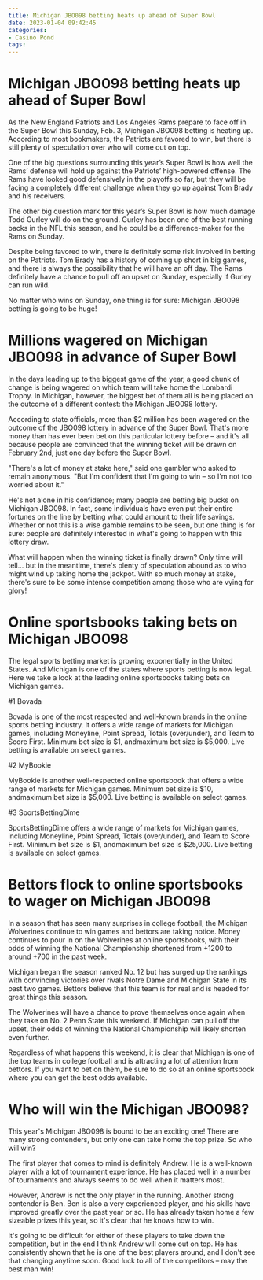 ```yaml
---
title: Michigan JBO098 betting heats up ahead of Super Bowl
date: 2023-01-04 09:42:45
categories:
- Casino Pond
tags:
---
```



#  Michigan JBO098 betting heats up ahead of Super Bowl

As the New England Patriots and Los Angeles Rams prepare to face off in the Super Bowl this Sunday, Feb. 3, Michigan JBO098 betting is heating up. According to most bookmakers, the Patriots are favored to win, but there is still plenty of speculation over who will come out on top.

One of the big questions surrounding this year’s Super Bowl is how well the Rams’ defense will hold up against the Patriots’ high-powered offense. The Rams have looked good defensively in the playoffs so far, but they will be facing a completely different challenge when they go up against Tom Brady and his receivers.

The other big question mark for this year’s Super Bowl is how much damage Todd Gurley will do on the ground. Gurley has been one of the best running backs in the NFL this season, and he could be a difference-maker for the Rams on Sunday.

Despite being favored to win, there is definitely some risk involved in betting on the Patriots. Tom Brady has a history of coming up short in big games, and there is always the possibility that he will have an off day. The Rams definitely have a chance to pull off an upset on Sunday, especially if Gurley can run wild.

No matter who wins on Sunday, one thing is for sure: Michigan JBO098 betting is going to be huge!

#  Millions wagered on Michigan JBO098 in advance of Super Bowl

In the days leading up to the biggest game of the year, a good chunk of change is being wagered on which team will take home the Lombardi Trophy. In Michigan, however, the biggest bet of them all is being placed on the outcome of a different contest: the Michigan JBO098 lottery.

According to state officials, more than $2 million has been wagered on the outcome of the JBO098 lottery in advance of the Super Bowl. That's more money than has ever been bet on this particular lottery before – and it's all because people are convinced that the winning ticket will be drawn on February 2nd, just one day before the Super Bowl.

"There's a lot of money at stake here," said one gambler who asked to remain anonymous. "But I'm confident that I'm going to win – so I'm not too worried about it."

He's not alone in his confidence; many people are betting big bucks on Michigan JBO098. In fact, some individuals have even put their entire fortunes on the line by betting what could amount to their life savings. Whether or not this is a wise gamble remains to be seen, but one thing is for sure: people are definitely interested in what's going to happen with this lottery draw.

What will happen when the winning ticket is finally drawn? Only time will tell… but in the meantime, there's plenty of speculation abound as to who might wind up taking home the jackpot. With so much money at stake, there's sure to be some intense competition among those who are vying for glory!

#  Online sportsbooks taking bets on Michigan JBO098

The legal sports betting market is growing exponentially in the United States. And Michigan is one of the states where sports betting is now legal. Here we take a look at the leading online sportsbooks taking bets on Michigan games.

#1 Bovada

Bovada is one of the most respected and well-known brands in the online sports betting industry. It offers a wide range of markets for Michigan games, including Moneyline, Point Spread, Totals (over/under), and Team to Score First. Minimum bet size is $1, andmaximum bet size is $5,000. Live betting is available on select games.

#2 MyBookie

MyBookie is another well-respected online sportsbook that offers a wide range of markets for Michigan games. Minimum bet size is $10, andmaximum bet size is $5,000. Live betting is available on select games.

#3 SportsBettingDime

SportsBettingDime offers a wide range of markets for Michigan games, including Moneyline, Point Spread, Totals (over/under), and Team to Score First. Minimum bet size is $1, andmaximum bet size is $25,000. Live betting is available on select games.

#  Bettors flock to online sportsbooks to wager on Michigan JBO098

In a season that has seen many surprises in college football, the Michigan Wolverines continue to win games and bettors are taking notice. Money continues to pour in on the Wolverines at online sportsbooks, with their odds of winning the National Championship shortened from +1200 to around +700 in the past week.

Michigan began the season ranked No. 12 but has surged up the rankings with convincing victories over rivals Notre Dame and Michigan State in its past two games. Bettors believe that this team is for real and is headed for great things this season.

The Wolverines will have a chance to prove themselves once again when they take on No. 2 Penn State this weekend. If Michigan can pull off the upset, their odds of winning the National Championship will likely shorten even further.

Regardless of what happens this weekend, it is clear that Michigan is one of the top teams in college football and is attracting a lot of attention from bettors. If you want to bet on them, be sure to do so at an online sportsbook where you can get the best odds available.

#  Who will win the Michigan JBO098?

This year's Michigan JBO098 is bound to be an exciting one! There are many strong contenders, but only one can take home the top prize. So who will win?

The first player that comes to mind is definitely Andrew. He is a well-known player with a lot of tournament experience. He has placed well in a number of tournaments and always seems to do well when it matters most.

However, Andrew is not the only player in the running. Another strong contender is Ben. Ben is also a very experienced player, and his skills have improved greatly over the past year or so. He has already taken home a few sizeable prizes this year, so it's clear that he knows how to win.

It's going to be difficult for either of these players to take down the competition, but in the end I think Andrew will come out on top. He has consistently shown that he is one of the best players around, and I don't see that changing anytime soon. Good luck to all of the competitors – may the best man win!